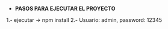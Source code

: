 *  **PASOS PARA EJECUTAR EL PROYECTO**

1.- ejecutar -> npm install
2.- Usuario: admin, password: 12345
